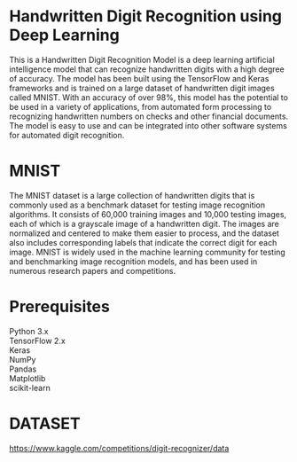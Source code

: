 # ****Handwritten Digit Recognition using Deep Learning****

This is a Handwritten Digit Recognition Model is a deep learning artificial intelligence model that can recognize handwritten digits with a high degree of accuracy. The model has been built using the TensorFlow and Keras frameworks and is trained on a large dataset of handwritten digit images called MNIST. With an accuracy of over 98%, this model has the potential to be used in a variety of applications, from automated form processing to recognizing handwritten numbers on checks and other financial documents. The model is easy to use and can be integrated into other software systems for automated digit recognition.

# **MNIST**

The MNIST dataset is a large collection of handwritten digits that is commonly used as a benchmark dataset for testing image recognition algorithms. It consists of 60,000 training images and 10,000 testing images, each of which is a grayscale image of a handwritten digit. The images are normalized and centered to make them easier to process, and the dataset also includes corresponding labels that indicate the correct digit for each image. MNIST is widely used in the machine learning community for testing and benchmarking image recognition models, and has been used in numerous research papers and competitions.

# Prerequisites # 

Python 3.x <br>
TensorFlow 2.x <br>
Keras <br>
NumPy <br>
Pandas <br>
Matplotlib <br>
scikit-learn <br>

# DATASET #
https://www.kaggle.com/competitions/digit-recognizer/data
